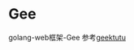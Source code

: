 # Gee
golang-web框架-Gee 
参考[geektutu](https://github.com/geektutu/7days-golang/tree/master/gee-web)


